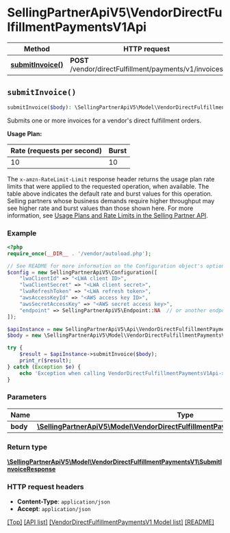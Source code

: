 # SellingPartnerApiV5\VendorDirectFulfillmentPaymentsV1Api

Method | HTTP request | Description
------------- | ------------- | -------------
[**submitInvoice()**](VendorDirectFulfillmentPaymentsV1Api.md#submitInvoice) | **POST** /vendor/directFulfillment/payments/v1/invoices | 


## `submitInvoice()`

```php
submitInvoice($body): \SellingPartnerApiV5\Model\VendorDirectFulfillmentPaymentsV1\SubmitInvoiceResponse
```



Submits one or more invoices for a vendor's direct fulfillment orders.

**Usage Plan:**

| Rate (requests per second) | Burst |
| ---- | ---- |
| 10 | 10 |

The `x-amzn-RateLimit-Limit` response header returns the usage plan rate limits that were applied to the requested operation, when available. The table above indicates the default rate and burst values for this operation. Selling partners whose business demands require higher throughput may see higher rate and burst values than those shown here. For more information, see [Usage Plans and Rate Limits in the Selling Partner API](https://developer-docs.amazon.com/sp-api/docs/usage-plans-and-rate-limits-in-the-sp-api).

### Example

```php
<?php
require_once(__DIR__ . '/vendor/autoload.php');

// See README for more information on the Configuration object's options
$config = new SellingPartnerApiV5\Configuration([
    "lwaClientId" => "<LWA client ID>",
    "lwaClientSecret" => "<LWA client secret>",
    "lwaRefreshToken" => "<LWA refresh token>",
    "awsAccessKeyId" => "<AWS access key ID>",
    "awsSecretAccessKey" => "<AWS secret access key>",
    "endpoint" => SellingPartnerApiV5\Endpoint::NA  // or another endpoint from lib/Endpoints.php
]);

$apiInstance = new SellingPartnerApiV5\Api\VendorDirectFulfillmentPaymentsV1Api($config);
$body = new \SellingPartnerApiV5\Model\VendorDirectFulfillmentPaymentsV1\SubmitInvoiceRequest(); // \SellingPartnerApiV5\Model\VendorDirectFulfillmentPaymentsV1\SubmitInvoiceRequest

try {
    $result = $apiInstance->submitInvoice($body);
    print_r($result);
} catch (Exception $e) {
    echo 'Exception when calling VendorDirectFulfillmentPaymentsV1Api->submitInvoice: ', $e->getMessage(), PHP_EOL;
}
```

### Parameters

Name | Type | Description  | Notes
------------- | ------------- | ------------- | -------------
 **body** | [**\SellingPartnerApiV5\Model\VendorDirectFulfillmentPaymentsV1\SubmitInvoiceRequest**](../Model/VendorDirectFulfillmentPaymentsV1/SubmitInvoiceRequest.md)|  |

### Return type

[**\SellingPartnerApiV5\Model\VendorDirectFulfillmentPaymentsV1\SubmitInvoiceResponse**](../Model/VendorDirectFulfillmentPaymentsV1/SubmitInvoiceResponse.md)

### HTTP request headers

- **Content-Type**: `application/json`
- **Accept**: `application/json`

[[Top]](#) [[API list]](../)
[[VendorDirectFulfillmentPaymentsV1 Model list]](../Model/VendorDirectFulfillmentPaymentsV1)
[[README]](../../README.md)
